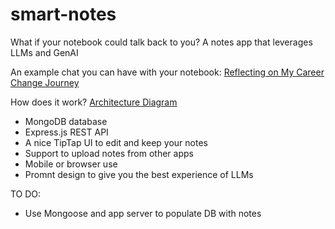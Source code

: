 # smart-notes

What if your notebook could talk back to you? A notes app that leverages LLMs and GenAI

An example chat you can have with your notebook:
[Reflecting on My Career Change Journey](https://chat.openai.com/share/946c7b3f-1454-49dd-88a7-0e572d6f4e72)

How does it work?
[Architecture Diagram](https://miro.com/app/board/uXjVNRGsS9E=/)

- MongoDB database
- Express.js REST API
- A nice TipTap UI to edit and keep your notes
- Support to upload notes from other apps
- Mobile or browser use
- Promnt design to give you the best experience of LLMs

TO DO:

- Use Mongoose and app server to populate DB with notes
